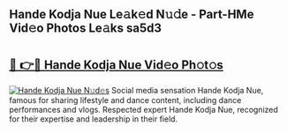 ## Hande Kodja Nue Le𝚊k𝚎d N𝚞𝚍e - Part-HMe Vid𝚎o Photos Le𝚊ks sa5d3

# <h2><a href="http://fbases.evod.top/?m=Hande+Kodja+Nue">🔗 👉🔴 Hande Kodja Nue Vid𝚎o Ph𝚘t𝚘s</a></h2>

[![Hande Kodja Nue N𝚞d𝚎s](https://i.imgur.com/8V9OHl7.gif)](http://fbases.evod.top/?m=Hande+Kodja+Nue)
Social media sensation Hande Kodja Nue, famous for sharing lifestyle and dance content, including dance performances and vlogs. Respected expert Hande Kodja Nue, recognized for their expertise and leadership in their field. 
